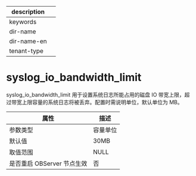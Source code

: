 |description||
|---|---|
|keywords||
|dir-name||
|dir-name-en||
|tenant-type||

# syslog_io_bandwidth_limit 


syslog_io_bandwidth_limit 用于设置系统日志所能占用的磁盘 IO 带宽上限，超过带宽上限容量的系统日志将被丢弃。配置时需说明单位，默认单位为 MB。


|      **属性**      | **描述** |
|------------------|--------|
| 参数类型             | 容量单位   |
| 默认值              | 30MB   |
| 取值范围             | NULL   |
| 是否重启 OBServer 节点生效 | 否      |



